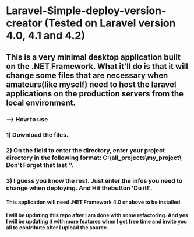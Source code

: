 # Laravel-Simple-deploy-version-creator (Tested on Laravel version 4.0, 4.1 and 4.2)
## This is a very minimal desktop application built on the .NET Framework. What it'll do is that it will change some files that are necessary when amateurs(like myself) need to host the laravel applications on the production servers from the local environment.
### --> How to use
### 1) Download the files.
### 2) On the field to enter the directory, enter your project directory in the following format: C:\all_projects\my_project\ Don't Forget that last '\'.
### 3) I guess you know the rest. Just enter the infos you need to change when deploying. And Hit thebutton 'Do it!'.

#### This application will need .NET Framework 4.0 or above to be installed.

#### I will be updating this repo after I am done with some refactoring. And yes I will be updating it with more features when I get free time and invite you all to contribute after I upload the source. 
